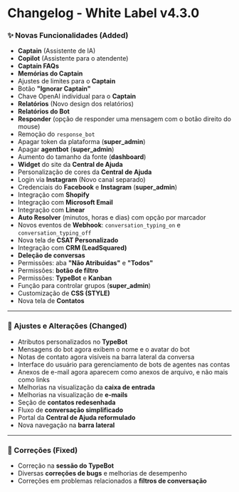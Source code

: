 # Changelog - White Label v4.3.0

### ✨ Novas Funcionalidades (Added)

- **Captain** (Assistente de IA)
- **Copilot** (Assistente para o atendente)
- **Captain FAQs**
- **Memórias do Captain**
- Ajustes de limites para o **Captain**
- Botão **"Ignorar Captain"**
- Chave OpenAI individual para o **Captain**
- **Relatórios** (Novo design dos relatórios)
- **Relatórios do Bot**
- **Responder** (opção de responder uma mensagem com o botão direito do mouse)
- Remoção do `response_bot`
- Apagar token da plataforma (**super_admin**)
- Apagar **agentbot** (**super_admin**)
- Aumento do tamanho da fonte (**dashboard**)
- **Widget** do site da **Central de Ajuda**
- Personalização de cores da **Central de Ajuda**
- Login via **Instagram** (Novo canal separado)
- Credenciais do **Facebook** e **Instagram** (**super_admin**)
- Integração com **Shopify**
- Integração com **Microsoft Email**
- Integração com **Linear**
- **Auto Resolver** (minutos, horas e dias) com opção por marcador
- Novos eventos de **Webhook**: `conversation_typing_on` e `conversation_typing_off`
- Nova tela de **CSAT Personalizado**
- Integração com **CRM (LeadSquared)**
- **Deleção de conversas**
- Permissões: aba **"Não Atribuídas"** e **"Todos"**
- Permissões: **botão de filtro**
- Permissões: **TypeBot** e **Kanban**
- Função para controlar grupos (**super_admin**)
- Customização de **CSS (STYLE)**
- Nova tela de **Contatos**

---

### 🚸 Ajustes e Alterações (Changed)

- Atributos personalizados no **TypeBot**
- Mensagens do bot agora exibem o nome e o avatar do bot
- Notas de contato agora visíveis na barra lateral da conversa
- Interface do usuário para gerenciamento de bots de agentes nas contas
- Anexos de e-mail agora aparecem como anexos de arquivo, e não mais como links
- Melhorias na visualização da **caixa de entrada**
- Melhorias na visualização de **e-mails**
- Seção de **contatos redesenhada**
- Fluxo de **conversação simplificado**
- Portal da **Central de Ajuda reformulado**
- Nova navegação na **barra lateral**

---

### 🐛 Correções (Fixed)

- Correção na **sessão do TypeBot**
- Diversas **correções de bugs** e melhorias de desempenho
- Correções em problemas relacionados a **filtros de conversação**
